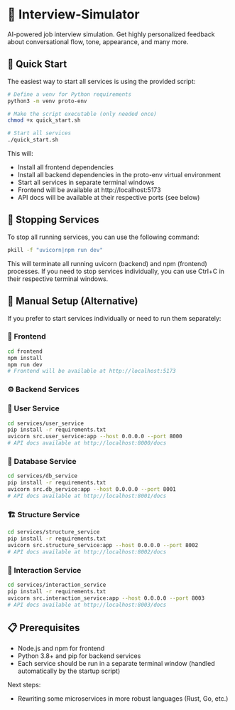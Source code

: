 # 🤖 Interview-Simulator
AI-powered job interview simulation. Get highly personalized feedback about conversational flow, tone, appearance, and many more.

## 🚀 Quick Start
The easiest way to start all services is using the provided script:

```bash
# Define a venv for Python requirements
python3 -m venv proto-env

# Make the script executable (only needed once)
chmod +x quick_start.sh

# Start all services
./quick_start.sh
```

This will:
- Install all frontend dependencies
- Install all backend dependencies in the proto-env virtual environment
- Start all services in separate terminal windows
- Frontend will be available at http://localhost:5173
- API docs will be available at their respective ports (see below)

## 🛑 Stopping Services
To stop all running services, you can use the following command:

```bash
pkill -f "uvicorn|npm run dev"
```

This will terminate all running uvicorn (backend) and npm (frontend) processes. If you need to stop services individually, you can use Ctrl+C in their respective terminal windows.

## 🔧 Manual Setup (Alternative)
If you prefer to start services individually or need to run them separately:

### 🎨 Frontend
```bash
cd frontend
npm install
npm run dev
# Frontend will be available at http://localhost:5173
```

### ⚙️ Backend Services

### 👤 User Service
```bash
cd services/user_service
pip install -r requirements.txt
uvicorn src.user_service:app --host 0.0.0.0 --port 8000
# API docs available at http://localhost:8000/docs
```

### 💾 Database Service
```bash
cd services/db_service
pip install -r requirements.txt
uvicorn src.db_service:app --host 0.0.0.0 --port 8001
# API docs available at http://localhost:8001/docs
```

### 🏗️ Structure Service
```bash
cd services/structure_service
pip install -r requirements.txt
uvicorn src.structure_service:app --host 0.0.0.0 --port 8002
# API docs available at http://localhost:8002/docs
```

### 💬 Interaction Service
```bash
cd services/interaction_service
pip install -r requirements.txt
uvicorn src.interaction_service:app --host 0.0.0.0 --port 8003
# API docs available at http://localhost:8003/docs
```

## 📋 Prerequisites
- Node.js and npm for frontend
- Python 3.8+ and pip for backend services
- Each service should be run in a separate terminal window (handled automatically by the startup script)

Next steps:
- Rewriting some microservices in more robust languages (Rust, Go, etc.)